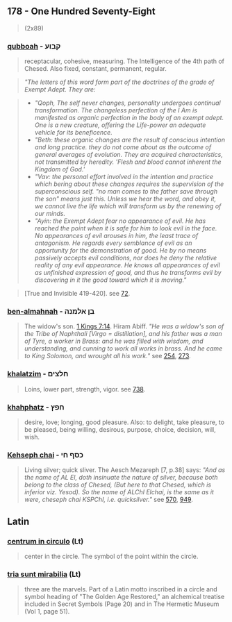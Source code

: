 ## 178 - One Hundred Seventy-Eight
> (2x89)

### [qubboah](/keys/QBVO) - קבוע
> receptacular, cohesive, measuring. The Intelligence of the 4th path of Chesed. Also fixed, constant, permanent, regular.

> *"The letters of this word form part of the doctrines of the grade of Exempt Adept. They are:*

> - *"Qoph, The self never changes, personality undergoes continual transformation. The changeless perfection of the I Am is manifested as organic perfection in the body of an exempt adept. One is a new creature, offering the Life-power an adequate vehicle for its beneficence.*
> - *"Beth: these organic changes are the result of conscious intention and long practice. they do not come about as the outcome of general averages of evolution. They are acquired characteristics, not transmitted by heredity. 'Flesh and blood cannot inherent the Kingdom of God.'*
> - *"Vav: the personal effort involved in the intention and practice which bering about these changes requires the supervision of the superconscious self. "no man comes to the father save through the son" means just this. Unless we hear the word, and obey it, we cannot live the life which will transform us by the renewing of our minds.*
> - *"Ayin: the Exempt Adept fear no appearance of evil. He has reached the point when it is safe for him to look evil in the face. No appearances of evil arouses in him, the least trace of antagonism. He regards every semblance of evil as an opportunity for the demonstration of good. He by no means passively accepts evil conditions, nor does he deny the relative reality of any evil appearance. He knows all appearances of evil as unfinished expression of good, and thus he transforms evil by discovering in it the good toward which it is moving."*

> [True and Invisible 419-420]. see [72](72).

### [ben-almahnah](/keys/BN.ALMNH) - בן אלמנה
> The widow's son. [1 Kings 7:14](http://biblehub.com//.htm). Hiram Abiff. *"He was a widow's son of the Tribe of Naphthali [Virgo = distillation], and his father was a man of Tyre, a worker in Brass: and he was filled with wisdom, and understanding, and cunning to work all works in brass. And he came to King Solomon, and wrought all his work."* see [254](254), [273](273).

### [khalatzim](/keys/ChLTzIM) - חלצים
> Loins, lower part, strength, vigor. see [738](738).

### [khahphatz](/keys/ChPTz) - חפץ
> desire, love; longing, good pleasure. Also: to delight, take pleasure, to be pleased, being willing, desirous, purpose, choice, decision, will, wish.

### [Kehseph chai](/keys/KSP.ChI) - כסף חי
> Living silver; quick sliver. The Aesch Mezareph [7, p.38] says: *"And as the name of AL El, doth insinuate the nature of silver, because both belong to the class of Chesed, (But here to that Chesed, which is inferior viz. Yesod). So the name of ALChI Elchai, is the same as it were, cheseph chai KSPChI, i.e. quicksilver."* see [570](570), [949](949).

## Latin

### [centrum in circulo](/latin?word=centrum+in+circulo) (Lt)
> center in the circle. The symbol of the point within the circle.

### [tria sunt mirabilia](/latin?word=tria+sunt+mirabilia) (Lt)
> three are the marvels. Part of a Latin motto inscribed in a circle and symbol heading of "The Golden Age Restored," an alchemical treatise included in Secret Symbols (Page 20) and in The Hermetic Museum (Vol 1, page 51).